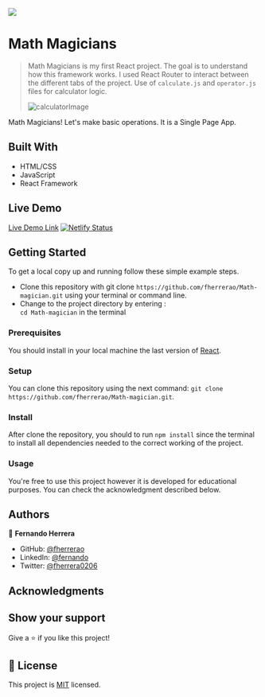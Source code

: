 ![](https://img.shields.io/badge/Microverse-blueviolet)

# Math Magicians

> Math Magicians is my first React project. The goal is to understand how this framework works. I used React Router to interact between the different tabs of the project. Use of `calculate.js` and `operator.js` files for calculator logic.
>
> ![calculatorImage](https://user-images.githubusercontent.com/91301423/153205643-cc65174b-3d9a-43e2-81bf-d66c85312fea.png)

Math Magicians! Let's make basic operations. It is a Single Page App.

## Built With

- HTML/CSS
- JavaScript
- React Framework

## Live Demo

[Live Demo Link](https://fherrerao.github.io/Math-magician/)
[![Netlify Status](https://api.netlify.com/api/v1/badges/27cf5441-21e5-458b-b88e-e020e7ce2309/deploy-status)](https://matth-magician.netlify.app/)

## Getting Started

To get a local copy up and running follow these simple example steps.

- Clone this repository with git clone `https://github.com/fherrerao/Math-magician.git` using your terminal or command line.
- Change to the project directory by entering : <br>
  `cd Math-magician` in the terminal

### Prerequisites

You should install in your local machine the last version of [React](https://en.reactjs.org/).

### Setup

You can clone this repository using the next command: `git clone https://github.com/fherrerao/Math-magician.git`.

### Install

After clone the repository, you should to run `npm install` since the terminal to install all dependencies needed to the correct working of the project.

### Usage

You're free to use this project however it is developed for educational purposes. You can check the acknowledgment described below.

## Authors

👤 **Fernando Herrera**

- GitHub: [@fherrerao](https://github.com/fherrerao)
- LinkedIn: [@fernando](https://www.linkedin.com/in/fernando-herrera-25a6361b2/)
- Twitter: [@fherrera0206](https://twitter.com/fherrera0206)

## Acknowledgments

## Show your support

Give a ⭐️ if you like this project!

## 📝 License

This project is [MIT](./MIT.md) licensed.
